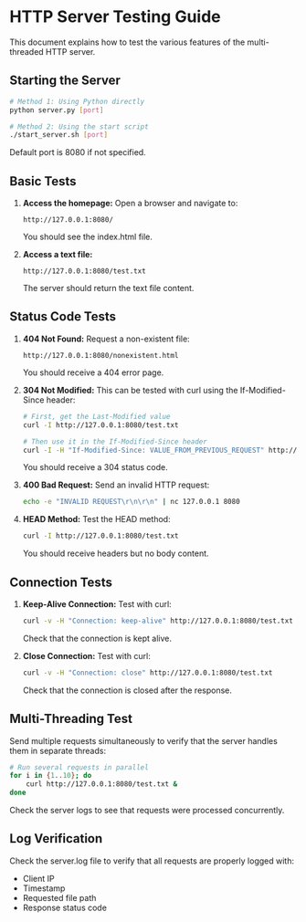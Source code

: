 # HTTP Server Testing Guide

This document explains how to test the various features of the multi-threaded HTTP server.

## Starting the Server

```bash
# Method 1: Using Python directly
python server.py [port]

# Method 2: Using the start script
./start_server.sh [port]
```

Default port is 8080 if not specified.

## Basic Tests

1. **Access the homepage:**
   Open a browser and navigate to:
   ```
   http://127.0.0.1:8080/
   ```
   You should see the index.html file.

2. **Access a text file:**
   ```
   http://127.0.0.1:8080/test.txt
   ```
   The server should return the text file content.

## Status Code Tests

1. **404 Not Found:**
   Request a non-existent file:
   ```
   http://127.0.0.1:8080/nonexistent.html
   ```
   You should receive a 404 error page.

2. **304 Not Modified:**
   This can be tested with curl using the If-Modified-Since header:
   ```bash
   # First, get the Last-Modified value
   curl -I http://127.0.0.1:8080/test.txt
   
   # Then use it in the If-Modified-Since header
   curl -I -H "If-Modified-Since: VALUE_FROM_PREVIOUS_REQUEST" http://127.0.0.1:8080/test.txt
   ```
   You should receive a 304 status code.

3. **400 Bad Request:**
   Send an invalid HTTP request:
   ```bash
   echo -e "INVALID REQUEST\r\n\r\n" | nc 127.0.0.1 8080
   ```

4. **HEAD Method:**
   Test the HEAD method:
   ```bash
   curl -I http://127.0.0.1:8080/test.txt
   ```
   You should receive headers but no body content.

## Connection Tests

1. **Keep-Alive Connection:**
   Test with curl:
   ```bash
   curl -v -H "Connection: keep-alive" http://127.0.0.1:8080/test.txt
   ```
   Check that the connection is kept alive.

2. **Close Connection:**
   Test with curl:
   ```bash
   curl -v -H "Connection: close" http://127.0.0.1:8080/test.txt
   ```
   Check that the connection is closed after the response.

## Multi-Threading Test

Send multiple requests simultaneously to verify that the server handles them in separate threads:

```bash
# Run several requests in parallel
for i in {1..10}; do
    curl http://127.0.0.1:8080/test.txt &
done
```

Check the server logs to see that requests were processed concurrently.

## Log Verification

Check the server.log file to verify that all requests are properly logged with:
- Client IP
- Timestamp
- Requested file path
- Response status code 